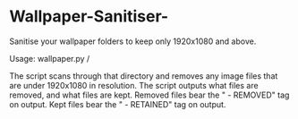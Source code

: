 # Wallpaper-Sanitiser-
Sanitise your wallpaper folders to keep only 1920x1080 and above.

Usage:
  wallpaper.py /<directory/>
  
The script scans through that directory and removes any image files that are under 1920x1080 in resolution.
The script outputs what files are removed, and what files are kept. 
  Removed files bear the " - REMOVED" tag on output.
  Kept files bear the " - RETAINED" tag on output.
